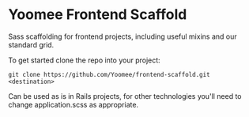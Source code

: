 # Yoomee Frontend Scaffold

Sass scaffolding for frontend projects, including useful mixins and our standard grid.

To get started clone the repo into your project:

```
git clone https://github.com/Yoomee/frontend-scaffold.git <destination>
```

Can be used as is in Rails projects, for other technologies you'll need to change application.scss as appropriate.
